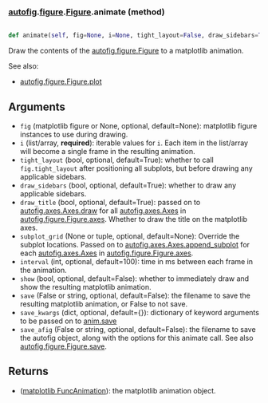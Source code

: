 ### [autofig](autofig.md).[figure](autofig.figure.md).[Figure](autofig.figure.Figure.md).animate (method)


```py

def animate(self, fig=None, i=None, tight_layout=False, draw_sidebars=True, draw_title=True, subplot_grid=None, interval=100, show=False, save=False, save_kwargs={}, save_afig=False)

```



Draw the contents of the [autofig.figure.Figure](autofig.figure.Figure.md) to a matplotlib animation.

See also:

* [autofig.figure.Figure.plot](autofig.figure.Figure.plot.md)

Arguments
------------
* `fig` (matplotlib figure or None, optional, default=None): matplotlib
    figure instances to use during drawing.
* `i` (list/array, **required**): iterable values for `i`.  Each item
    in the list/array will become a single frame in the resulting
    animation.
* `tight_layout` (bool, optional, default=True): whether to call
    `fig.tight_layout` after positioning all subplots, but before
    drawing any applicable sidebars.
* `draw_sidebars` (bool, optional, default=True): whether to draw
    any applicable sidebars.
* `draw_title` (bool, optional, default=True): passed on to
    [autofig.axes.Axes.draw](autofig.axes.Axes.draw.md) for all [autofig.axes.Axes](autofig.axes.Axes.md) in
    [autofig.figure.Figure.axes](autofig.figure.Figure.axes.md).  Whether to draw the title on the
    matplotlib axes.
* `subplot_grid` (None or tuple, optional, default=None): Override the
    subplot locations.  Passed on to [autofig.axes.Axes.append_subplot](autofig.axes.Axes.append_subplot.md)
    for each [autofig.axes.Axes](autofig.axes.Axes.md) in [autofig.figure.Figure.axes](autofig.figure.Figure.axes.md).
* `interval` (int, optional, default=100): time in ms between each
    frame in the animation.
* `show` (bool, optional, default=False): whether to immediately
    draw and show the resulting matplotlib animation.
* `save` (False or string, optional, default=False): the filename
    to save the resulting matplotlib animation, or False to not save.
* `save_kwargs` (dict, optional, default={}): dictionary of keyword
    arguments to be passed on to [anim.save](https://matplotlib.org/api/_as_gen/matplotlib.animation.FuncAnimation.html#matplotlib.animation.FuncAnimation.save)
* `save_afig` (False or string, optional, default=False): the filename
    to save the autofig object, along with the options for this
    animate call.  See also [autofig.figure.Figure.save](autofig.figure.Figure.save.md).

Returns
----------
* ([matplotlib FuncAnimation](https://matplotlib.org/api/_as_gen/matplotlib.animation.FuncAnimation.html#matplotlib-animation-funcanimation)): the matplotlib animation object.

